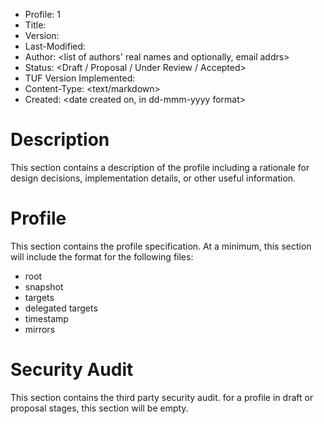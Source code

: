 * Profile: 1
* Title: 
* Version:
* Last-Modified:
* Author: <list of authors' real names and optionally, email addrs>
* Status: <Draft / Proposal / Under Review / Accepted>
* TUF Version Implemented:
* Content-Type: <text/markdown>
* Created: <date created on, in dd-mmm-yyyy format>

# Description
This section contains a description of the profile including a rationale for design decisions, implementation details, or other useful information.

# Profile
This section contains the profile specification. At a minimum, this section will include the format for the following files:
* root
* snapshot
* targets
* delegated targets
* timestamp
* mirrors

# Security Audit
This section contains the third party security audit. for a profile in draft or proposal stages, this section will be empty.
